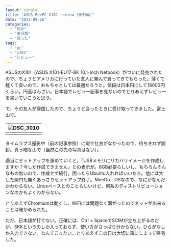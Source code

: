 ```yaml
---
layout: single
title: "ASUS EeePC X101 review (開封編)"
date: "2011-09-26"
categories: 
  - "何か"
  - "未分類"
  - "買った"
tags: 
  - "pc"
  - "x101"
  - "レビュー"
---
```


ASUSのX101（ASUS X101-EU17-BK 10.1-Inch Netbook）がついに発売されたので、ちょうどアメリカに行っていた友人に頼んで買ってきてもらった。薄くて軽くて安いので、おもちゃとしては最適だろうと。値段は日本円にして18000円くらい。円高ばんざい。日本語でレビュー記事を見ないのでとりあえずレビューを書いていこうと思う。

で、その友人が帰国したので、ちょうど会ったときに受け取ってきました。富士山で。

| ![](https://blog.naotaco.com/assets/images/posts/2011/09/DSC_3010-400x300.jpg "DSC_3010") |
|:--:|
|  |

タイムラプス撮影中（前の記事参照）に暇で仕方がなかったので、待ちきれず開封。真っ暗な山で（当然この先の写真はない）。

適当にセットアップを進めていくと、「USBメモリにリカバリイメージを作成しますか？今しか作成できません」との表示が。8GB必要らしいし、もちろんそんなもの無いので、作成せず続行。困ったらUbuntu入れればいいだろ。他には大した関門も無くあっさりセットアップ終了。MeeGo　OSなので、なにがなんだかわからない。Linuxベースとのことらしいけど、何系のディストリビューションなのかもよくわからない。

とりあえずChromiumは動くし、WiFiには問題なく繋がったのでネットが出来ることは確かめられた。

ただ、日本語が打てない。正確には、Ctrl + SpaceでSCIMが立ち上がるのだが、SKKというのしか入っておらず、使い方がさっぱり分からない。ひらがなしか入力できない。なんてこったい。とりあえずこの日は大切に箱にしまって帰宅した。
